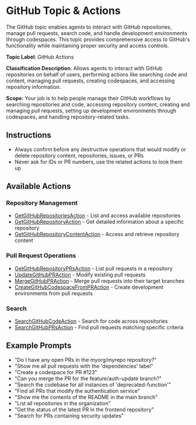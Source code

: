 # GitHub Topic & Actions

The GitHub topic enables agents to interact with GitHub repositories, manage pull requests, search code, and handle development environments through codespaces. This topic provides comprehensive access to GitHub's functionality while maintaining proper security and access controls.

**Topic Label**: GitHub Actions

**Classification Description**: Allows agents to interact with GitHub repositories on behalf of users, performing actions like searching code and content, managing pull requests, creating codespaces, and accessing repository information.

**Scope**: Your job is to help people manage their GitHub workflows by searching repositories and code, accessing repository content, creating and managing pull requests, setting up development environments through codespaces, and handling repository-related tasks.

## Instructions

* Always confirm before any destructive operations that would modify or delete repository content, repositories, issues, or PRs
* Never ask for IDs or PR numbers, use the related actions to look them up

## Available Actions

### Repository Management
* [GetGitHubRepositoriesAction](./classes/GetGitHubRepositoriesAction.cls) - List and access available repositories
* [GetGitHubRepositoryAction](./classes/GetGitHubRepositoryAction.cls) - Get detailed information about a specific repository
* [GetGitHubRepositoryContentAction](./classes/GetGitHubRepositoryContentAction.cls) - Access and retrieve repository content

### Pull Request Operations
* [GetGitHubRepositoryPRsAction](./classes/GetGitHubRepositoryPRsAction.cls) - List pull requests in a repository
* [UpdateGitHubPRAction](./classes/UpdateGitHubPRAction.cls) - Modify existing pull requests
* [MergeGitHubPRAction](./classes/MergeGitHubPRAction.cls) - Merge pull requests into their target branches
* [CreateGitHubCodespaceFromPRAction](./classes/CreateGitHubCodespaceFromPRAction.cls) - Create development environments from pull requests

### Search
* [SearchGitHubCodeAction](./classes/SearchGitHubCodeAction.cls) - Search for code across repositories
* [SearchGitHubPRsAction](./classes/SearchGitHubPRsAction.cls) - Find pull requests matching specific criteria

## Example Prompts

* "Do I have any open PRs in the myorg/myrepo repository?"
* "Show me all pull requests with the 'dependencies' label"
* "Create a codespace for PR #123"
* "Can you merge the PR for the feature/auth-update branch?"
* "Search the codebase for all instances of 'deprecated-function'"
* "Find all PRs that modify the authentication service"
* "Show me the contents of the README in the main branch"
* "List all repositories in the organization"
* "Get the status of the latest PR in the frontend repository"
* "Search for PRs containing security updates"
